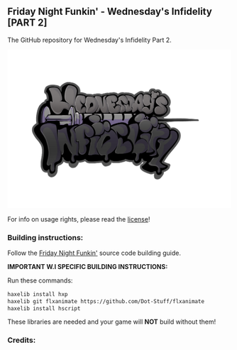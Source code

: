 ## Friday Night Funkin' - Wednesday's Infidelity [PART 2]

The GitHub repository for Wednesday's Infidelity Part 2.

![](art/wilogo.png)

For info on usage rights, please read the [license](https://github.com/lunarcleint/Wednesdays-Infidelity-PART-2/blob/master/LICENSE)!

### Building instructions:
Follow the [Friday Night Funkin'](https://github.com/ninjamuffin99/Funkin#build-instructions) source code building guide.

****IMPORTANT W.I SPECIFIC BUILDING INSTRUCTIONS:****

Run these commands: 
```
haxelib install hxp
haxelib git flxanimate https://github.com/Dot-Stuff/flxanimate
haxelib install hscript
```
These libraries are needed and your game will **NOT** build without them!

### Credits:

